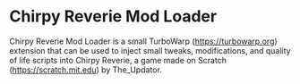 # Chirpy Reverie Mod Loader

Chirpy Reverie Mod Loader is a small TurboWarp (https://turbowarp.org) extension that can be used to inject small tweaks, modifications, and quality of life scripts into Chirpy Reverie, a game made on Scratch (https://scratch.mit.edu) by The_Updator.
